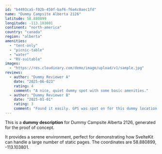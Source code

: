 ```yaml
---
id: "b4493ca5-f02b-450f-baf6-f6a4c0aec1fd"
name: "Dummy Campsite Alberta 2126"
latitude: 58.880899
longitude: -113.103801
continent: "north-america"
country: "canada"
region: "alberta"
amenities:
  - "tent-only"
  - "picnic-table"
  - "water"
  - "RV-suitable"
images:
  - "https://res.cloudinary.com/demo/image/upload/v1/sample.jpg"
reviews:
  - author: "Dummy Reviewer A"
    date: "2025-06-023"
    rating: 4
    comment: "A nice, quiet dummy spot with some basic amenities."
  - author: "Dummy Reviewer B"
    date: "2025-01-01"
    rating: 3
    comment: "Found it easily. GPS was spot on for this dummy location."
---
```


This is a **dummy description** for Dummy Campsite Alberta 2126, generated for the proof of concept.

It provides a serene environment, perfect for demonstrating how SvelteKit can handle a large number of static pages. The coordinates are 58.880899, -113.103801.

